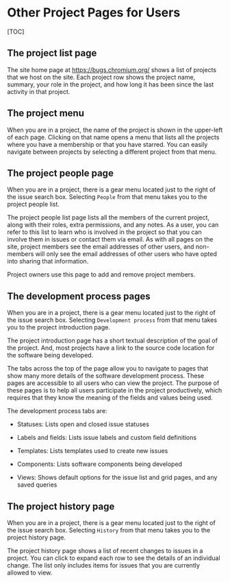 # Other Project Pages for Users

[TOC]

## The project list page

The site home page at https://bugs.chromium.org/ shows a list of
projects that we host on the site.  Each project row shows the project
name, summary, your role in the project, and how long it has been
since the last activity in that project.

## The project menu

When you are in a project, the name of the project is shown in the
upper-left of each page.  Clicking on that name opens a menu that
lists all the projects where you have a membership or that you have
starred.  You can easily navigate between projects by selecting a
different project from that menu.

## The project people page

When you are in a project, there is a gear menu located just to the
right of the issue search box.  Selecting `People` from that menu
takes you to the project people list.

The project people list page lists all the members of the current
project, along with their roles, extra permissions, and any notes.  As
a user, you can refer to this list to learn who is involved in the
project so that you can involve them in issues or contact them via
email.  As with all pages on the site, project members see the email
addresses of other users, and non-members will only see the email
addresses of other users who have opted into sharing that information.

Project owners use this page to add and remove project members.

## The development process pages

When you are in a project, there is a gear menu located just to the
right of the issue search box.  Selecting `Development process` from
that menu takes you to the project introduction page.

The project introduction page has a short textual description of the
goal of the project.  And, most projects have a link to the source
code location for the software being developed.

The tabs across the top of the page allow you to navigate to pages
that show many more details of the software development process.
These pages are accessible to all users who can view the project.  The
purpose of these pages is to help all users participate in the project
productively, which requires that they know the meaning of the fields
and values being used.

The development process tabs are:

* Statuses: Lists open and closed issue statuses

* Labels and fields: Lists issue labels and custom field definitions

* Templates: Lists templates used to create new issues

* Components: Lists software components being developed

* Views: Shows default options for the issue list and grid pages, and
  any saved queries


## The project history page

When you are in a project, there is a gear menu located just to the
right of the issue search box.  Selecting `History` from that menu
takes you to the project history page.

The project history page shows a list of recent changes to issues in a
project.  You can click to expand each row to see the details of an
individual change.  The list only includes items for issues that you
are currently allowed to view.
